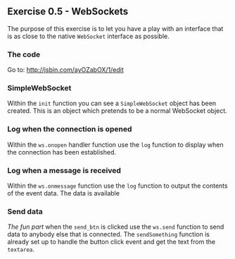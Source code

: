 ## Exercise 0.5 - WebSockets

The purpose of this exercise is to let you have a play with an interface that is as close to the native `WebSocket` interface as possible.

### The code

Go to: <http://jsbin.com/ayOZabOX/1/edit>

### SimpleWebSocket

Within the `init` function you can see a `SimpleWebSocket` object has been created. This is an object which pretends to be a normal WebSocket object.

### Log when the connection is opened

Within the `ws.onopen` handler function use the `log` function to display when the connection has been established.

### Log when a message is received

Within the `ws.onmessage` function use the `log` function to output the contents of the event data. The data is available 

### Send data

*The fun part* when the `send_btn` is clicked use the `ws.send` function to send data to anybody else that is connected. The `sendSomething` function is already set up to handle the button click event and get the text from the `textarea`.